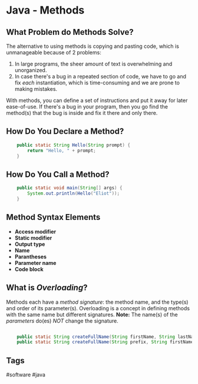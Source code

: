 # Java - Methods

## What Problem do Methods Solve?
The alternative to using methods is copying and pasting code, which is unmanageable because of 2 problems:  
1. In large programs, the sheer amount of text is overwhelming and unorganized.  
2. In case there's a bug in a repeated section of code, we have to go and fix *each* instantiation, which is time-consuming and we are prone to making mistakes.  


With methods, you can define a set of instructions and put it away for later ease-of-use. If there's a bug in your program, then you go find the method(s) that the bug is inside and fix it there and only there.
## How Do You Declare a Method?
```java
	public static String Hello(String prompt) {
		return "Hello, " + prompt;
	}
```
## How Do You Call a Method?
```java
	public static void main(String[] args) {
		System.out.println(Hello("Eliot"));
	}
```
## Method Syntax Elements
* **Access modifier**  
* **Static modifier**  
* **Output type**  
* **Name**  
* **Parantheses**  
* **Parameter name**  
* **Code block**  


## What is *Overloading*?
Methods each have a *method signature*: the method name, and the type(s) and order of its parameter(s). Overloading is a concept in defining methods with the same name but different signatures. **Note:** The name(s) of the *parameters* do(es) *NOT* change the signature.  

```java

	public static String createFullName(String firstName, String lastName)  
	public static String createFullName(String prefix, String firstName, String lastName)  
```

## Tags
#software #java
